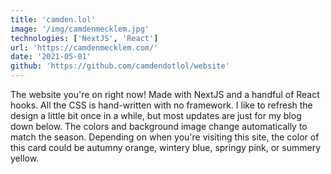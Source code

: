```yaml
---
title: 'camden.lol'
image: '/img/camdenmecklem.jpg'
technologies: ['NextJS', 'React']
url: 'https://camdenmecklem.com/'
date: '2021-05-01'
github: 'https://github.com/camdendotlol/website'
---
```


The website you're on right now! Made with NextJS and a handful of React hooks. All the CSS is hand-written with no framework. I like to refresh the design a little bit once in a while, but most updates are just for my blog down below. The colors and background image change automatically to match the season. Depending on when you're visiting this site, the color of this card could be autumny orange, wintery blue, springy pink, or summery yellow.